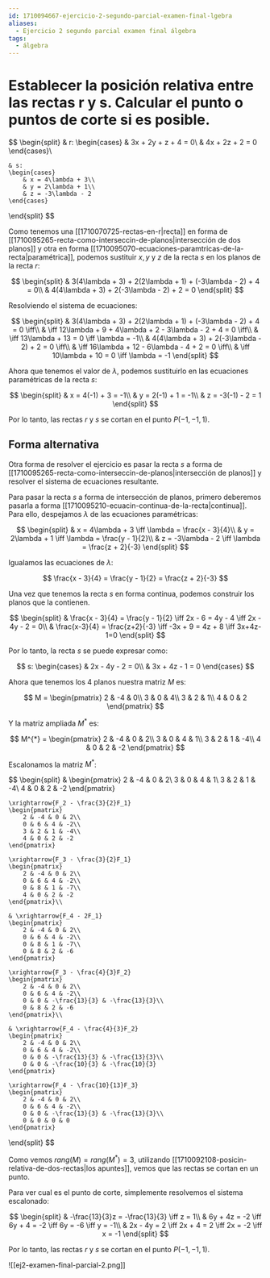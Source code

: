 ```yaml
---
id: 1710094667-ejercicio-2-segundo-parcial-examen-final-lgebra
aliases:
  - Ejercicio 2 segundo parcial examen final álgebra
tags:
  - álgebra
---
```


# Establecer la posición relativa entre las rectas r y s. Calcular el punto o puntos de corte si es posible.

$$
\begin{split}
    & r:
    \begin{cases}
        & 3x + 2y + z + 4 = 0\\
        & 4x + 2z + 2 = 0
    \end{cases}\\

    & s:
    \begin{cases}
        & x = 4\lambda + 3\\
        & y = 2\lambda + 1\\
        & z = -3\lambda - 2
    \end{cases}

\end{split}
$$

Como tenemos una [[1710070725-rectas-en-r|recta]] en forma de [[1710095265-recta-como-interseccin-de-planos|intersección de dos planos]] y otra en forma [[1710095070-ecuaciones-paramtricas-de-la-recta|paramétrica]], podemos sustituir $x,y \text{ y } z$ de la recta $s$ en los planos de la recta $r$:

$$
\begin{split}
    & 3(4\lambda + 3) + 2(2\lambda + 1) + (-3\lambda - 2) + 4 = 0\\
    & 4(4\lambda + 3) + 2(-3\lambda - 2) + 2 = 0
\end{split}
$$

Resolviendo el sistema de ecuaciones:

$$
\begin{split}
    & 3(4\lambda + 3) + 2(2\lambda + 1) + (-3\lambda - 2) + 4 = 0 \iff\\
    & \iff 12\lambda + 9 + 4\lambda + 2 - 3\lambda - 2 + 4 = 0 \iff\\
    & \iff 13\lambda + 13 = 0 \iff \lambda = -1\\
    & 4(4\lambda + 3) + 2(-3\lambda - 2) + 2 = 0 \iff\\
    & \iff 16\lambda + 12 - 6\lambda - 4 + 2 = 0 \iff\\
    & \iff 10\lambda + 10 = 0 \iff \lambda = -1
\end{split}
$$

Ahora que tenemos el valor de $\lambda$, podemos sustituirlo en las ecuaciones paramétricas de la recta $s$:

$$
\begin{split}
    & x = 4(-1) + 3 = -1\\
    & y = 2(-1) + 1 = -1\\
    & z = -3(-1) - 2 = 1
\end{split}
$$

Por lo tanto, las rectas $r$ y $s$ se cortan en el punto $P(-1,-1,1)$.

## Forma alternativa

Otra forma de resolver el ejercicio es pasar la recta $s$ a forma de [[1710095265-recta-como-interseccin-de-planos|intersección de planos]] y resolver el sistema de ecuaciones resultante.

Para pasar la recta $s$ a forma de intersección de planos, primero deberemos pasarla a forma [[1710095210-ecuacin-continua-de-la-recta|continua]]. Para ello, despejamos $\lambda$ de las ecuaciones paramétricas:

$$
\begin{split}
    & x = 4\lambda + 3 \iff \lambda = \frac{x - 3}{4}\\
    & y = 2\lambda + 1 \iff \lambda = \frac{y - 1}{2}\\
    & z = -3\lambda - 2 \iff \lambda = \frac{z + 2}{-3}
\end{split}
$$

Igualamos las ecuaciones de $\lambda$:

$$
\frac{x - 3}{4} = \frac{y - 1}{2} = \frac{z + 2}{-3}
$$

Una vez que tenemos la recta $s$ en forma continua, podemos construir los planos que la contienen.

$$
\begin{split}
    & \frac{x - 3}{4} = \frac{y - 1}{2} \iff 2x - 6 = 4y - 4 \iff 2x - 4y - 2 = 0\\
    & \frac{x-3}{4} = \frac{z+2}{-3} \iff -3x + 9 = 4z + 8 \iff 3x+4z-1=0
\end{split}
$$

Por lo tanto, la recta $s$ se puede expresar como:

$$
s: 
\begin{cases}
    & 2x - 4y - 2 = 0\\
    & 3x + 4z - 1 = 0
\end{cases}
$$

Ahora que tenemos los 4 planos nuestra matriz $M$ es:

$$
M = \begin{pmatrix}
    2 & -4 & 0\\
    3 & 0 & 4\\
    3 & 2 & 1\\
    4 & 0 & 2
\end{pmatrix}
$$

Y la matriz ampliada $M^{*}$ es:

$$
M^{*} = \begin{pmatrix}
    2 & -4 & 0 & 2\\
    3 & 0 & 4 & 1\\
    3 & 2 & 1 & -4\\
    4 & 0 & 2 & -2
\end{pmatrix}
$$

Escalonamos la matriz $M^{*}$:

$$
\begin{split}
	& \begin{pmatrix}
	    2 & -4 & 0 & 2\\
	    3 & 0 & 4 & 1\\
	    3 & 2 & 1 & -4\\
	    4 & 0 & 2 & -2
	\end{pmatrix}

	\xrightarrow{F_2 - \frac{3}{2}F_1}
	\begin{pmatrix}
	    2 & -4 & 0 & 2\\
	    0 & 6 & 4 & -2\\
	    3 & 2 & 1 & -4\\
	    4 & 0 & 2 & -2
	\end{pmatrix}
	
	\xrightarrow{F_3 - \frac{3}{2}F_1}
	\begin{pmatrix}
	    2 & -4 & 0 & 2\\
	    0 & 6 & 4 & -2\\
	    0 & 8 & 1 & -7\\
	    4 & 0 & 2 & -2
	\end{pmatrix}\\

	& \xrightarrow{F_4 - 2F_1}
	\begin{pmatrix}
	    2 & -4 & 0 & 2\\
	    0 & 6 & 4 & -2\\
	    0 & 8 & 1 & -7\\
	    0 & 8 & 2 & -6
	\end{pmatrix}
	
	\xrightarrow{F_3 - \frac{4}{3}F_2}
	\begin{pmatrix}
	    2 & -4 & 0 & 2\\
	    0 & 6 & 4 & -2\\
	    0 & 0 & -\frac{13}{3} & -\frac{13}{3}\\
	    0 & 8 & 2 & -6
	\end{pmatrix}\\
	
	& \xrightarrow{F_4 - \frac{4}{3}F_2}
	\begin{pmatrix}
	    2 & -4 & 0 & 2\\
	    0 & 6 & 4 & -2\\
	    0 & 0 & -\frac{13}{3} & -\frac{13}{3}\\
	    0 & 0 & -\frac{10}{3} & -\frac{10}{3}
	\end{pmatrix}
	
	\xrightarrow{F_4 - \frac{10}{13}F_3}
	\begin{pmatrix}
	    2 & -4 & 0 & 2\\
	    0 & 6 & 4 & -2\\
	    0 & 0 & -\frac{13}{3} & -\frac{13}{3}\\
	    0 & 0 & 0 & 0
	\end{pmatrix}
\end{split}
$$

Como vemos $rang(M)=rang(M^{*})=3$, utilizando [[1710092108-posicin-relativa-de-dos-rectas|los apuntes]], vemos que las rectas se cortan en un punto.

Para ver cual es el punto de corte, simplemente resolvemos el sistema escalonado:

$$
\begin{split}
    & -\frac{13}{3}z = -\frac{13}{3} \iff z = 1\\
    & 6y + 4z = -2 \iff 6y + 4 = -2 \iff 6y = -6 \iff y = -1\\
    & 2x - 4y = 2 \iff 2x + 4 = 2 \iff 2x = -2 \iff x = -1
\end{split}
$$

Por lo tanto, las rectas $r$ y $s$ se cortan en el punto $P(-1,-1,1)$.

![[ej2-examen-final-parcial-2.png]]
